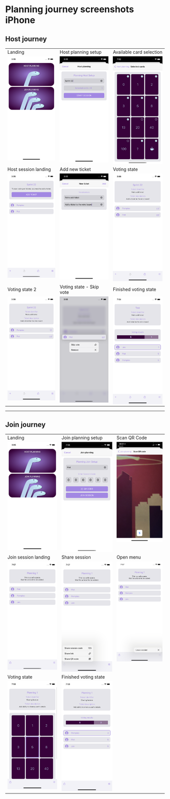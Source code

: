 # Planning journey screenshots iPhone

## Host journey

<table>
  <tr>
    <td>Landing</td>
    <td>Host planning setup</td>
    <td>Available card selection</td>
  </tr>
  <tr>
    <td valign="top">
        <img src="planning_iphone/host/Screenshot1.png" alt="Screenshot1">
    </td>
    <td valign="top">
        <img src="planning_iphone/host/Screenshot2.png" alt="Screenshot2">
    </td>
    <td valign="top">
        <img src="planning_iphone/host/Screenshot3.png" alt="Screenshot3">
    </td>
  </tr>
  <tr>
    <td>Host session landing</td>
    <td>Add new ticket</td>
    <td>Voting state</td>
  </tr>
  <tr>
    <td valign="top">
        <img src="planning_iphone/host/Screenshot4.png" alt="Screenshot4">
    </td>
    <td valign="top">
        <img src="planning_iphone/host/Screenshot5.png" alt="Screenshot5">
    </td>
    <td valign="top">
        <img src="planning_iphone/host/Screenshot6.png" alt="Screenshot6">
    </td>
  </tr>
  <tr>
    <td>Voting state 2</td>
    <td>Voting state - Skip vote</td>
    <td>Finished voting state</td>
  </tr>
  <tr>
    <td valign="top">
        <img src="planning_iphone/host/Screenshot7.png" alt="Screenshot7">
    </td>
    <td valign="top">
        <img src="planning_iphone/host/Screenshot8.png" alt="Screenshot8">
    </td>
    <td valign="top">
        <img src="planning_iphone/host/Screenshot9.png" alt="Screenshot9">
    </td>
  </tr>
 </table>

---

## Join journey

<table>
  <tr>
    <td>Landing</td>
    <td>Join planning setup</td>
    <td>Scan QR Code</td>
  </tr>
  <tr>
    <td valign="top">
        <img src="planning_iphone/join/Screenshot1.png" alt="Screenshot1">
    </td>
    <td valign="top">
        <img src="planning_iphone/join/Screenshot2.png" alt="Screenshot2">
    </td>
    <td valign="top">
        <img src="planning_iphone/join/Screenshot3.jpeg" alt="Screenshot3">
    </td>
  </tr>
  <tr>
    <td>Join session landing</td>
    <td>Share session</td>
    <td>Open menu</td>
  </tr>
  <tr>
    <td valign="top">
        <img src="planning_iphone/join/Screenshot4.png" alt="Screenshot4">
    </td>
    <td valign="top">
        <img src="planning_iphone/join/Screenshot5.png" alt="Screenshot5">
    </td>
    <td valign="top">
        <img src="planning_iphone/join/Screenshot6.png" alt="Screenshot6">
    </td>
  </tr>
  <tr>
    <td>Voting state</td>
    <td>Finished voting state</td>
    <td></td>
  </tr>
  <tr>
    <td valign="top">
        <img src="planning_iphone/join/Screenshot7.png" alt="Screenshot7">
    </td>
    <td valign="top">
        <img src="planning_iphone/join/Screenshot8.png" alt="Screenshot8">
    </td>
    <td valign="top">
    </td>
  </tr>
 </table>
